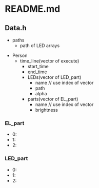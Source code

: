 # README.md

## Data.h

- paths
  - path of LED arrays

* Person
  - time_line(vector of execute)
    - start_time
    - end_time
    - LEDs(vector of LED_part)
      - name // use index of vector
      - path
      - alpha
    - parts(vector of EL_part)
      - name // use index of vector
      - brightness

### EL_part

- 0:
- 1:
- 2:

### LED_part

- 0:
- 1:
- 2:
